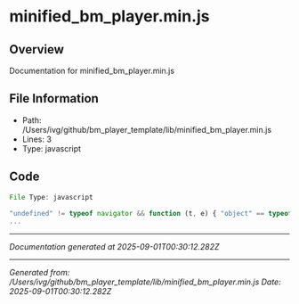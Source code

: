 # minified_bm_player.min.js

## Overview
Documentation for minified_bm_player.min.js

## File Information
- Path: /Users/ivg/github/bm_player_template/lib/minified_bm_player.min.js
- Lines: 3
- Type: javascript

## Code
```js
File Type: javascript

"undefined" != typeof navigator && function (t, e) { "object" == typeof exports && "undefined" != typeof module ? module.exports = e() : "function" == typeof define && define.amd ? define(e) : (t = "undefined" != typeof globalThis ? globalThis : t || self).lottie = e(); }(this, (function () { "use strict"; var svgNS = "http://www.w3.org/2000/svg", locationHref = "", _useWebWorker = !1, initialDefaultFrame = -999999, setWebWorker = function (t) { _useWebWorker = !!t; }, get
...
```

---
*Documentation generated at 2025-09-01T00:30:12.282Z*


---
*Generated from: /Users/ivg/github/bm_player_template/lib/minified_bm_player.min.js*
*Date: 2025-09-01T00:30:12.282Z*